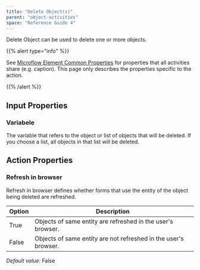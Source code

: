 ```yaml
---
title: "Delete Object(s)"
parent: "object-activities"
space: "Reference Guide 4"
---
```

Delete Object can be used to delete one or more objects.

{{% alert type="info" %}}

See [Microflow Element Common Properties](microflow-element-common-properties) for properties that all activities share (e.g. caption). This page only describes the properties specific to the action.

{{% /alert %}}

## Input Properties

### Variabele

The variable that refers to the object or list of objects that will be deleted. If you choose a list, all objects in that list will be deleted.

## Action Properties

### Refresh in browser

Refresh in browser defines whether forms that use the entity of the object being deleted are refreshed.

| Option | Description |
| --- | --- |
| True | Objects of same entity are refreshed in the user's browser. |
| False | Objects of same entity are not refreshed in the user's browser. |

_Default value:_ False
